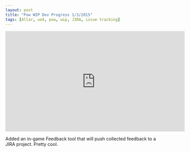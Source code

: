 ```yaml
---
layout: post
title: "Pow WIP Dev Progress 1/3/2015"
tags: [Allar, ue4, pow, wip, JIRA, issue tracking]
---
```


<iframe width="560" height="315" src="https://www.youtube.com/embed/xLYcRcSSR-c" frameborder="0"> </iframe>

Added an in-game Feedback tool that will push collected feedback to a JIRA project. Pretty cool.